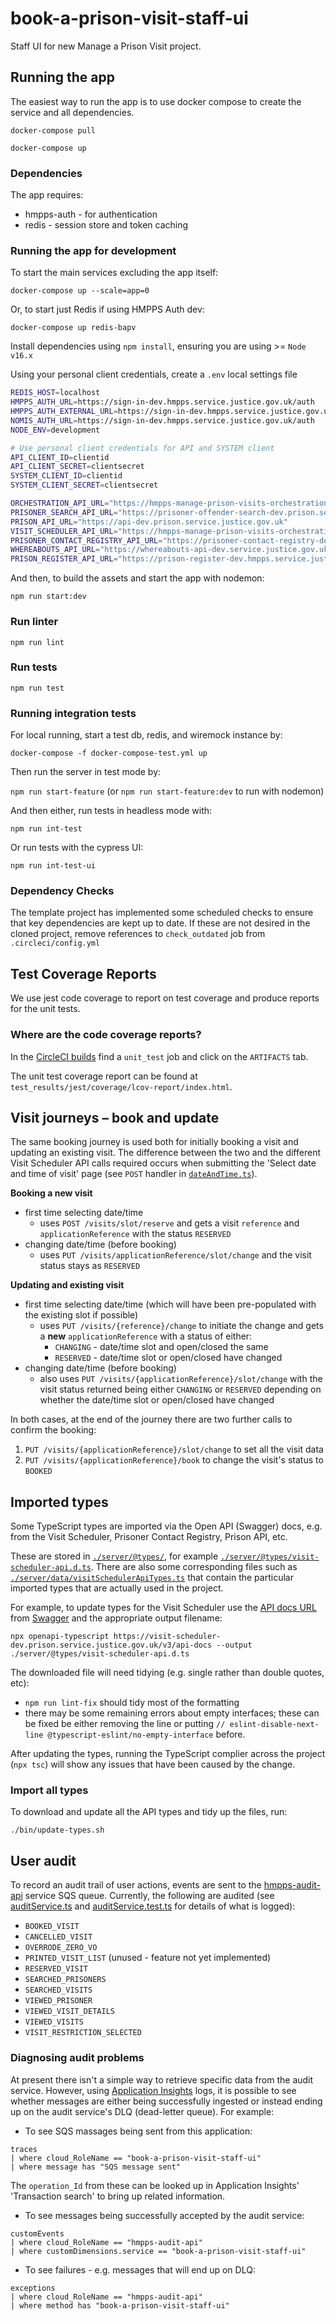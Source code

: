 # book-a-prison-visit-staff-ui
Staff UI for new Manage a Prison Visit project.

## Running the app
The easiest way to run the app is to use docker compose to create the service and all dependencies. 

`docker-compose pull`

`docker-compose up`

### Dependencies
The app requires: 
* hmpps-auth - for authentication
* redis - session store and token caching

### Running the app for development

To start the main services excluding the app itself: 

`docker-compose up --scale=app=0`

Or, to start just Redis if using HMPPS Auth dev:

`docker-compose up redis-bapv`

Install dependencies using `npm install`, ensuring you are using >= `Node v16.x`

Using your personal client credentials, create a `.env` local settings file
```bash
REDIS_HOST=localhost
HMPPS_AUTH_URL=https://sign-in-dev.hmpps.service.justice.gov.uk/auth
HMPPS_AUTH_EXTERNAL_URL=https://sign-in-dev.hmpps.service.justice.gov.uk/auth
NOMIS_AUTH_URL=https://sign-in-dev.hmpps.service.justice.gov.uk/auth
NODE_ENV=development

# Use personal client credentials for API and SYSTEM client
API_CLIENT_ID=clientid
API_CLIENT_SECRET=clientsecret
SYSTEM_CLIENT_ID=clientid
SYSTEM_CLIENT_SECRET=clientsecret

ORCHESTRATION_API_URL="https://hmpps-manage-prison-visits-orchestration-dev.prison.service.justice.gov.uk"
PRISONER_SEARCH_API_URL="https://prisoner-offender-search-dev.prison.service.justice.gov.uk"
PRISON_API_URL="https://api-dev.prison.service.justice.gov.uk"
VISIT_SCHEDULER_API_URL="https://hmpps-manage-prison-visits-orchestration-dev.prison.service.justice.gov.uk"
PRISONER_CONTACT_REGISTRY_API_URL="https://prisoner-contact-registry-dev.prison.service.justice.gov.uk"
WHEREABOUTS_API_URL="https://whereabouts-api-dev.service.justice.gov.uk"
PRISON_REGISTER_API_URL="https://prison-register-dev.hmpps.service.justice.gov.uk"
```

And then, to build the assets and start the app with nodemon:

`npm run start:dev`

### Run linter

`npm run lint`

### Run tests

`npm run test`

### Running integration tests

For local running, start a test db, redis, and wiremock instance by:

`docker-compose -f docker-compose-test.yml up`

Then run the server in test mode by:

`npm run start-feature` (or `npm run start-feature:dev` to run with nodemon)

And then either, run tests in headless mode with:

`npm run int-test`
 
Or run tests with the cypress UI:

`npm run int-test-ui`


### Dependency Checks

The template project has implemented some scheduled checks to ensure that key dependencies are kept up to date.
If these are not desired in the cloned project, remove references to `check_outdated` job from `.circleci/config.yml`


## Test Coverage Reports
We use jest code coverage to report on test coverage and produce reports for the unit tests.

### Where are the code coverage reports?
In the [CircleCI builds](https://app.circleci.com/pipelines/github/ministryofjustice/book-a-prison-visit-staff-ui) find a `unit_test` job and click on the `ARTIFACTS` tab.

The unit test coverage report can be found at `test_results/jest/coverage/lcov-report/index.html`.

## Visit journeys – book and update
The same booking journey is used both for initially booking a visit and updating an existing visit. The difference between the two and the different Visit Scheduler API calls required occurs when submitting the 'Select date and time of visit' page (see `POST` handler in [`dateAndTime.ts`](./server/routes/visitJourney/dateAndTime.ts)).

**Booking a new visit**
* first time selecting date/time
  * uses `POST /visits/slot/reserve` and gets a visit `reference` and `applicationReference` with the status `RESERVED`
* changing date/time (before booking)
  * uses `PUT /visits/applicationReference/slot/change` and the visit status stays as `RESERVED`

**Updating and existing visit**
* first time selecting date/time (which will have been pre-populated with the existing slot if possible)
  * uses `PUT /visits/{reference}/change` to initiate the change and gets a **new** `applicationReference` with a status of either: 
    * `CHANGING` - date/time slot and open/closed the same
    * `RESERVED` - date/time slot or open/closed have changed
* changing date/time (before booking)
  * also uses `PUT /visits/{applicationReference}/slot/change` with the visit status returned being either `CHANGING` or `RESERVED`
    depending on whether the date/time slot or open/closed have changed

In both cases, at the end of the journey there are two further calls to confirm the booking:
1. `PUT /visits/{applicationReference}/slot/change` to set all the visit data
2. `PUT /visits/{applicationReference}/book` to change the visit's status to `BOOKED`

## Imported types

Some TypeScript types are imported via the Open API (Swagger) docs, e.g. from the Visit Scheduler, Prisoner Contact Registry, Prison API, etc.

These are stored in [`./server/@types/`](./server/@types/), for example [`./server/@types/visit-scheduler-api.d.ts`](./server/@types/visit-scheduler-api.d.ts). There are also some corresponding files such as [`./server/data/visitSchedulerApiTypes.ts`](./server/data/visitSchedulerApiTypes.ts) that contain the particular imported types that are actually used in the project.

For example, to update types for the Visit Scheduler use the [API docs URL](https://visit-scheduler-dev.prison.service.justice.gov.uk/v3/api-docs) from [Swagger](https://visit-scheduler-dev.prison.service.justice.gov.uk/swagger-ui/index.html) and the appropriate output filename:

```
npx openapi-typescript https://visit-scheduler-dev.prison.service.justice.gov.uk/v3/api-docs --output ./server/@types/visit-scheduler-api.d.ts
```

The downloaded file will need tidying (e.g. single rather than double quotes, etc):
* `npm run lint-fix` should tidy most of the formatting
* there may be some remaining errors about empty interfaces; these can be fixed be either removing the line or putting `// eslint-disable-next-line @typescript-eslint/no-empty-interface` before.

After updating the types, running the TypeScript complier across the project (`npx tsc`) will show any issues that have been caused by the change.

### Import all types
To download and update all the API types and tidy up the files, run:

```
./bin/update-types.sh
```

## User audit
To record an audit trail of user actions, events are sent to the [hmpps-audit-api](https://github.com/ministryofjustice/hmpps-audit-api) service SQS queue. Currently, the following are audited (see [auditService.ts](./server/services/auditService.ts) and [auditService.test.ts](./server/services/auditService.test.ts) for details of what is logged):

* `BOOKED_VISIT`
* `CANCELLED_VISIT`
* `OVERRODE_ZERO_VO`
* `PRINTED_VISIT_LIST` (unused - feature not yet implemented)
* `RESERVED_VISIT`
* `SEARCHED_PRISONERS`
* `SEARCHED_VISITS`
* `VIEWED_PRISONER`
* `VIEWED_VISIT_DETAILS`
* `VIEWED_VISITS`
* `VISIT_RESTRICTION_SELECTED`

### Diagnosing audit problems
At present there isn't a simple way to retrieve specific data from the audit service. However, using [Application Insights](https://portal.azure.com/#home) logs, it is possible to see whether messages are either being successfully ingested or instead ending up on the audit service's DLQ (dead-letter queue). For example:

* To see SQS massages being sent from this application:
```
traces
| where cloud_RoleName == "book-a-prison-visit-staff-ui"
| where message has "SQS message sent"
```
The `operation_Id` from these can be looked up in Application Insights' 'Transaction search' to bring up related information.

* To see messages being successfully accepted by the audit service:
```
customEvents
| where cloud_RoleName == "hmpps-audit-api"
| where customDimensions.service == "book-a-prison-visit-staff-ui" 
```

* To see failures - e.g. messages that will end up on DLQ:
```
exceptions
| where cloud_RoleName == "hmpps-audit-api"
| where method has "book-a-prison-visit-staff-ui"
```
